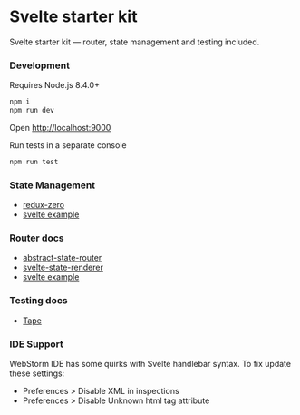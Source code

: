# Svelte starter kit

Svelte starter kit — router, state management and testing included.

### Development
Requires Node.js 8.4.0+ 

```bash
npm i
npm run dev
```

Open [http://localhost:9000](http://localhost:9000)

Run tests in a separate console
```bash
npm run test
```

### State Management
* [redux-zero](https://github.com/concretesolutions/redux-zero)
* [svelte example](https://github.com/concretesolutions/redux-zero/tree/master/examples/svelte/counter)

### Router docs
* [abstract-state-router](https://github.com/TehShrike/abstract-state-router)
* [svelte-state-renderer](https://github.com/TehShrike/svelte-state-renderer)
* [svelte example](https://github.com/TehShrike/state-router-example/tree/efa9f57c4bf436c2379d7aa562874699a6e82a8a/implementations/svelte)

### Testing docs
* [Tape](https://github.com/substack/tape)
 
### IDE Support
WebStorm IDE has some quirks with Svelte handlebar syntax. To fix update these settings:
* Preferences > Disable XML in inspections
* Preferences > Disable Unknown html tag attribute
